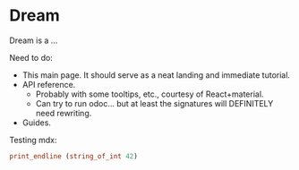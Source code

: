 # Dream

Dream is a ...

<!-- TODO DOC -->
Need to do:

- This main page. It should serve as a neat landing and immediate tutorial.
- API reference.
  - Probably with some tooltips, etc., courtesy of React+material.
  - Can try to run odoc... but at least the signatures will DEFINITELY need rewriting.
- Guides.

Testing mdx:

```ocaml
print_endline (string_of_int 42)
```
